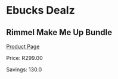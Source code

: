 
# Ebucks Dealz
## Rimmel Make Me Up Bundle
[Product Page](https://www.ebucks.com/web/shop/productSelected.do?prodId=1132993204&catId=1186086453)

Price: R299.00

Savings: 130.0


	